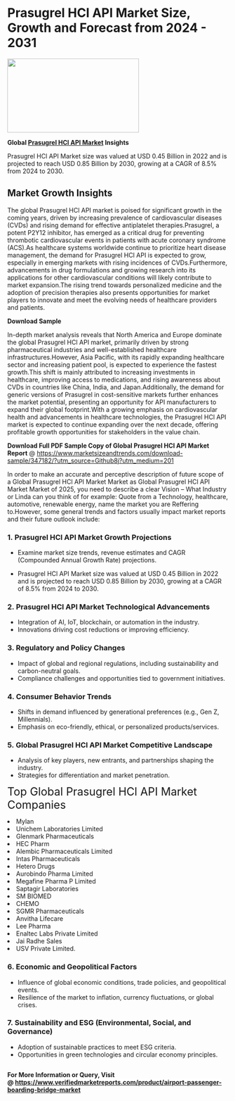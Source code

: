 <H1>Prasugrel HCl API Market Size, Growth and Forecast from 2024 - 2031</H1><img class="aligncenter size-medium wp-image-584254" src="https://thirdeyenews.in/wp-content/uploads/2024/09/Global-Market-Research-300x168.jpeg" alt="" width="300" height="168" /><p><strong>Global&nbsp;<a href="https://www.marketsizeandtrends.com/download-sample/347182/?utm_source=Github8j?utm_medium=201">Prasugrel HCl API Market</a> Insights</strong></p><p>Prasugrel HCl API Market size was valued at USD 0.45 Billion in 2022 and is projected to reach USD 0.85 Billion by 2030, growing at a CAGR of 8.5% from 2024 to 2030.</p><p><h2>Market Growth Insights</h2> <p>The global Prasugrel HCl API market is poised for significant growth in the coming years, driven by increasing prevalence of cardiovascular diseases (CVDs) and rising demand for effective antiplatelet therapies.Prasugrel, a potent P2Y12 inhibitor, has emerged as a critical drug for preventing thrombotic cardiovascular events in patients with acute coronary syndrome (ACS).As healthcare systems worldwide continue to prioritize heart disease management, the demand for Prasugrel HCl API is expected to grow, especially in emerging markets with rising incidences of CVDs.Furthermore, advancements in drug formulations and growing research into its applications for other cardiovascular conditions will likely contribute to market expansion.The rising trend towards personalized medicine and the adoption of precision therapies also presents opportunities for market players to innovate and meet the evolving needs of healthcare providers and patients.</p> <p><strong>Download Sample</strong></p> <p>In-depth market analysis reveals that North America and Europe dominate the global Prasugrel HCl API market, primarily driven by strong pharmaceutical industries and well-established healthcare infrastructures.However, Asia Pacific, with its rapidly expanding healthcare sector and increasing patient pool, is expected to experience the fastest growth.This shift is mainly attributed to increasing investments in healthcare, improving access to medications, and rising awareness about CVDs in countries like China, India, and Japan.Additionally, the demand for generic versions of Prasugrel in cost-sensitive markets further enhances the market potential, presenting an opportunity for API manufacturers to expand their global footprint.With a growing emphasis on cardiovascular health and advancements in healthcare technologies, the Prasugrel HCl API market is expected to continue expanding over the next decade, offering profitable growth opportunities for stakeholders in the value chain.</p> <p><span class=""><strong>Download Full PDF Sample Copy of Global Prasugrel HCl API Market Report</strong> @ <a href="https://www.marketsizeandtrends.com/download-sample/347182/?utm_source=Github8j?utm_medium=201" target="_blank">https://www.marketsizeandtrends.com/download-sample/347182/?utm_source=Github8j?utm_medium=201</a></span></p><p>In order to make an accurate and perceptive description of future scope of a Global&nbsp;Prasugrel HCl API Market Market as Global&nbsp;Prasugrel HCl API Market Market of 2025, you need to describe a clear Vision &ndash; What Industry or Linda can you think of for example: Quote from a Technology, healthcare, automotive, renewable energy, name the market you are Reffering to.However, some general trends and factors usually impact market reports and their future outlook include:</p><h3>1.&nbsp;<strong>Prasugrel HCl API Market Growth Projections</strong></h3><ul><li>Examine market size trends, revenue estimates and CAGR (Compounded Annual Growth Rate) projections.</li><li><p>Prasugrel HCl API Market size was valued at USD 0.45 Billion in 2022 and is projected to reach USD 0.85 Billion by 2030, growing at a CAGR of 8.5% from 2024 to 2030.</p></li></ul><h3>2.&nbsp;<strong>Prasugrel HCl API Market Technological Advancements</strong></h3><ul><li>Integration of AI, IoT, blockchain, or automation in the industry.</li><li>Innovations driving cost reductions or improving efficiency.</li></ul><h3>3.&nbsp;<strong>Regulatory and Policy Changes</strong></h3><ul><li>Impact of global and regional regulations, including sustainability and carbon-neutral goals.</li><li>Compliance challenges and opportunities tied to government initiatives.</li></ul><h3>4.&nbsp;<strong>Consumer Behavior Trends</strong></h3><ul><li>Shifts in demand influenced by generational preferences (e.g., Gen Z, Millennials).</li><li>Emphasis on eco-friendly, ethical, or personalized products/services.</li></ul><h3>5.&nbsp;<strong>Global Prasugrel HCl API Market Competitive Landscape</strong></h3><ul><li>Analysis of key players, new entrants, and partnerships shaping the industry.</li><li>Strategies for differentiation and market penetration.</li></ul><p data-pm-slice="1 1 []"><span style="color: inherit; font-family: inherit; font-size: 25px;">Top Global Prasugrel HCl API Market Companies</span></p><div class="" data-test-id=""><p><li>Mylan</li><li> Unichem Laboratories Limited</li><li> Glenmark Pharmaceuticals</li><li> HEC Pharm</li><li> Alembic Pharmaceuticals Limited</li><li> Intas Pharmaceuticals</li><li> Hetero Drugs</li><li> Aurobindo Pharma Limited</li><li> Megafine Pharma P Limited</li><li> Saptagir Laboratories</li><li> SM BIOMED</li><li> CHEMO</li><li> SGMR Pharmaceuticals</li><li> Anvitha Lifecare</li><li> Lee Pharma</li><li> Enaltec Labs Private Limited</li><li> Jai Radhe Sales</li><li> USV Private Limited.</li></p></div><h3>6.&nbsp;<strong>Economic and Geopolitical Factors</strong></h3><ul><li>Influence of global economic conditions, trade policies, and geopolitical events.</li><li>Resilience of the market to inflation, currency fluctuations, or global crises.</li></ul><h3>7.&nbsp;<strong>Sustainability and ESG (Environmental, Social, and Governance)</strong></h3><ul><li>Adoption of sustainable practices to meet ESG criteria.</li><li>Opportunities in green technologies and circular economy principles.</li></ul><h2><strong style="font-size: 14px;">For More Information or Query, Visit @&nbsp;</strong><a style="background-color: #ffffff; font-size: 14px;" href="https://www.marketsizeandtrends.com/report/prasugrel-hcl-api-market/" target="_blank">https://www.verifiedmarketreports.com/product/airport-passenger-boarding-bridge-market</a></h2>